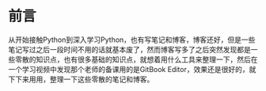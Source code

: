 # 前言

从开始接触Python到深入学习Python，也有写笔记和博客，博客还好，但是一些笔记写过之后一段时间不用的话就基本废了，然而博客写多了之后突然发现都是一些零散的知识点，也有很多基础的知识点，就想着用什么工具来整理一下，然后在一个学习视频中发现那个老师的备课用的是GitBook Editor，效果还是很好的，就下下来用用，整理一下这些零散的笔记和博客。

